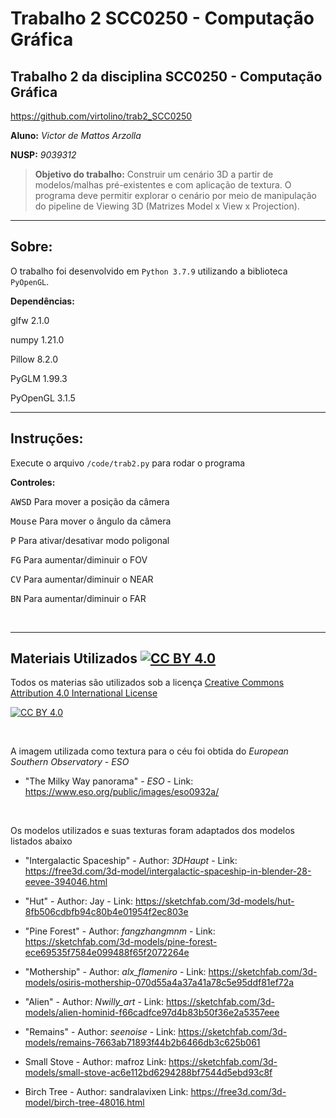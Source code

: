 
# Trabalho 2 SCC0250 - Computação Gráfica

## Trabalho 2 da disciplina SCC0250 - Computação Gráfica

https://github.com/virtolino/trab2_SCC0250

**Aluno:** *Victor de Mattos Arzolla*

**NUSP:** *9039312*

>**Objetivo do trabalho:**
Construir um cenário 3D a partir de modelos/malhas pré-existentes e com aplicação de
textura. O programa deve permitir explorar o cenário por meio de manipulação do pipeline
de Viewing 3D (Matrizes Model x View x Projection).

___

## Sobre:
O trabalho foi desenvolvido em ```Python 3.7.9``` utilizando a biblioteca ```PyOpenGL```.

**Dependências:**
 
glfw              2.1.0

numpy             1.21.0

Pillow            8.2.0

PyGLM             1.99.3

PyOpenGL          3.1.5


___

## Instruções:

Execute o arquivo ```/code/trab2.py``` para rodar o programa

**Controles:**

<kbd>A</kbd><kbd>W</kbd><kbd>S</kbd><kbd>D</kbd> Para mover a posição da câmera

<kbd>Mouse</kbd> Para mover o ângulo da câmera

<kbd>P</kbd> Para ativar/desativar modo poligonal

<kbd>F</kbd><kbd>G</kbd> Para aumentar/diminuir o FOV

<kbd>C</kbd><kbd>V</kbd> Para aumentar/diminuir o NEAR

<kbd>B</kbd><kbd>N</kbd> Para aumentar/diminuir o FAR

<br />

___
## Materiais Utilizados [![CC BY 4.0][cc-by-shield]][cc-by] 



Todos os materias são utilizados sob a licença [Creative Commons Attribution 4.0 International License][cc-by]

[![CC BY 4.0][cc-by-image]][cc-by]


[cc-by]: http://creativecommons.org/licenses/by/4.0/
[cc-by-image]: https://i.creativecommons.org/l/by/4.0/88x31.png
[cc-by-shield]: https://img.shields.io/badge/License-CC%20BY%204.0-lightgrey.svg

<br />

A imagem utilizada como textura para o céu foi obtida do *European Southern Observatory - ESO*
* "The Milky Way panorama" - *ESO* - 
Link: https://www.eso.org/public/images/eso0932a/

<br />

Os modelos utilizados e suas texturas foram adaptados dos modelos listados abaixo 


* "Intergalactic Spaceship" - Author: *3DHaupt* - 
Link: https://free3d.com/3d-model/intergalactic-spaceship-in-blender-28-eevee-394046.html

* "Hut" - Author: Jay - 
Link: https://sketchfab.com/3d-models/hut-8fb506cdbfb94c80b4e01954f2ec803e

* "Pine Forest" - Author: *fangzhangmnm* - 
Link: https://sketchfab.com/3d-models/pine-forest-ece69535f7584e099488f65f2072264e


* "Mothership" - Author: *alx_flameniro* - 
Link: https://sketchfab.com/3d-models/osiris-mothership-070d55a4a37a41a78c5e95ddf81ef72a


* "Alien" - Author: *Nwilly_art* - 
Link: https://sketchfab.com/3d-models/alien-hominid-f66cadfce97d4b83b50f36e2a5357eee


* "Remains" - Author: *seenoise* - 
Link: https://sketchfab.com/3d-models/remains-7663ab71893f44b2b6466db3c625b061


* Small Stove - Author: mafroz
Link: https://sketchfab.com/3d-models/small-stove-ac6e112bd6294288bf7544d5ebd93c8f


* Birch Tree - Author: sandralavixen
Link: https://free3d.com/3d-model/birch-tree-48016.html
